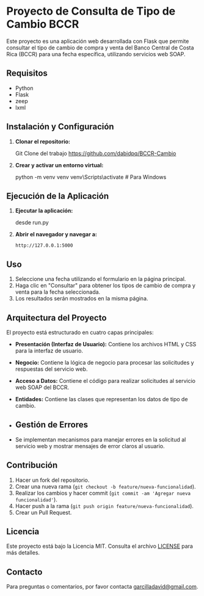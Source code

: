 # Proyecto de Consulta de Tipo de Cambio BCCR

Este proyecto es una aplicación web desarrollada con Flask que permite consultar el tipo de cambio de compra y venta del Banco Central de Costa Rica (BCCR) para una fecha específica, utilizando servicios web SOAP.

## Requisitos

- Python
- Flask
- zeep
- lxml

## Instalación y Configuración

1. **Clonar el repositorio:**

    
   Git Clone del trabajo https://github.com/dabidpq/BCCR-Cambio
   

2. **Crear y activar un entorno virtual:**

  
    python -m venv venv
    venv\Scripts\activate  # Para Windows
   

## Ejecución de la Aplicación

1. **Ejecutar la aplicación:**

   
    desde run.py
   

2. **Abrir el navegador y navegar a:**

    ```
    http://127.0.0.1:5000
    ```

## Uso

1. Seleccione una fecha utilizando el formulario en la página principal.
2. Haga clic en "Consultar" para obtener los tipos de cambio de compra y venta para la fecha seleccionada.
3. Los resultados serán mostrados en la misma página.

## Arquitectura del Proyecto

El proyecto está estructurado en cuatro capas principales:

- **Presentación (Interfaz de Usuario):** Contiene los archivos HTML y CSS para la interfaz de usuario.
- **Negocio:** Contiene la lógica de negocio para procesar las solicitudes y respuestas del servicio web.
- **Acceso a Datos:** Contiene el código para realizar solicitudes al servicio web SOAP del BCCR.
- **Entidades:** Contiene las clases que representan los datos de tipo de cambio.

- ## Gestión de Errores

- Se implementan mecanismos para manejar errores en la solicitud al servicio web y mostrar mensajes de error claros al usuario.

## Contribución

1. Hacer un fork del repositorio.
2. Crear una nueva rama (`git checkout -b feature/nueva-funcionalidad`).
3. Realizar los cambios y hacer commit (`git commit -am 'Agregar nueva funcionalidad'`).
4. Hacer push a la rama (`git push origin feature/nueva-funcionalidad`).
5. Crear un Pull Request.

## Licencia

Este proyecto está bajo la Licencia MIT. Consulta el archivo [LICENSE](LICENSE) para más detalles.

## Contacto

Para preguntas o comentarios, por favor contacta garcilladavid@gmail.com.

